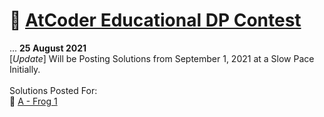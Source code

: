 # 🧠 [AtCoder Educational DP Contest](https://atcoder.jp/contests/dp)
...
**25 August 2021**<br>
[_Update_] Will be Posting Solutions from September 1, 2021 at a Slow Pace Initially.
<br><br>
Solutions Posted For:<br>
🚩 [A - Frog 1](https://atcoder.jp/contests/dp/tasks/dp_a)
